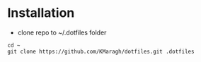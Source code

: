 # Installation
* clone repo to ~/.dotfiles folder

```
cd ~
git clone https://github.com/KMaragh/dotfiles.git .dotfiles
```
